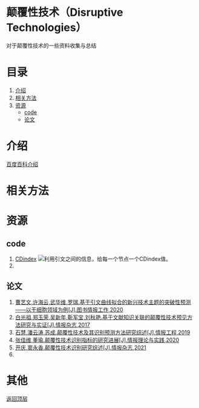 # 颠覆性技术（Disruptive Technologies）

对于颠覆性技术的一些资料收集与总结

# 目录

1. [介绍](#介绍)
2. [相关方法](#相关方法)
3. [资源](#资源)   
   - [code](#code)
   - [论文](#论文)

# 介绍

[百度百科介绍](https://baike.baidu.com/item/%E9%A2%A0%E8%A6%86%E6%80%A7%E6%8A%80%E6%9C%AF/50894935?fr=aladdin)

# 相关方法



# 资源

## code

1. [CDindex](https://github.com/russellfunk/cdindex) ![](https://img.shields.io/github/stars/russellfunk/cdindex?style=social)利用引文之间的信息，给每一个节点一个CDindex值。
2. ​

## 论文

1. [曹艺文,许海云,武华维,罗瑞.基于引文曲线拟合的新兴技术主题的突破性预测——以干细胞领域为例[J].图书情报工作,2020](https://kns.cnki.net/kcms/detail/detail.aspx?dbcode=CJFD&dbname=CJFDLAST2020&filename=TSQB202005015&uniplatform=NZKPT&v=ijZ9ZmCNlIqYahgDn5id4EBQc5Fjxu9QpBbhyuvi9BKk9WvlRATz0palKRjS-OkA)
2. [白光祖,郑玉荣,吴新年,靳军宝,刘秋艳.基于文献知识关联的颠覆性技术预见方法研究与实证[J].情报杂志,2017](https://kns.cnki.net/kcms/detail/detail.aspx?dbcode=CJFD&dbname=CJFDLAST2017&filename=QBZZ201709007&uniplatform=NZKPT&v=RsuyfKITwEAHh9pzcOqxU_DDwKC6gS-JIlEIaMWXRLQyxeFTHVGknqZLTgQLe6eg)
3. [石慧,潘云涛,苏成.颠覆性技术及其识别预测方法研究综述[J].情报工程,2019](https://kns.cnki.net/kcms/detail/detail.aspx?dbcode=CJFD&dbname=CJFDLAST2019&filename=QBGC201903005&uniplatform=NZKPT&v=JzPDcOsrZ8yg-n2WXnr8sRIFNc-MgwH00KwLX8oOGKrhNyHStaJMb4jWj9eAXqEW)
4. [张佳维,董瑜.颠覆性技术识别指标的研究进展[J].情报理论与实践,2020](https://kns.cnki.net/kcms/detail/detail.aspx?dbcode=CJFD&dbname=CJFDLAST2020&filename=QBLL202006029&uniplatform=NZKPT&v=dsPu6H2oTgpD_8CEHtbb9FonIqtzQkMF0phxULhTA3RYGuuiia6-FAeZJtLZAl-7)
5. [开庆,窦永香.颠覆性技术识别研究综述[J].情报杂志,2021](https://kns.cnki.net/kcms/detail/detail.aspx?dbcode=CJFD&dbname=CJFDAUTO&filename=QBZZ202111005&uniplatform=NZKPT&v=fDjsTQ_pkUdOp19bAbGGQP84XxY8_v6EXGTAz1R6xXEAUEVqGIZYigO9ac7BJ9sE)
6. ​

# 其他



[返回顶层](#目录)

